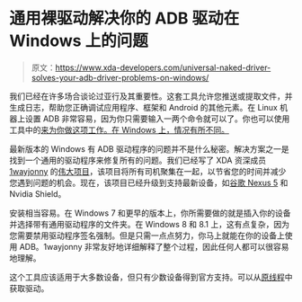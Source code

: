 # 通用裸驱动解决你的 ADB 驱动在 Windows 上的问题

> 原文：<https://www.xda-developers.com/universal-naked-driver-solves-your-adb-driver-problems-on-windows/>

我们已经在许多场合谈论过亚行及其重要性。这套工具允许您推送或提取文件，并生成日志，帮助您正确调试应用程序、框架和 Android 的其他元素。在 Linux 机器上设置 ADB 非常容易，因为你只需要输入一两个命令就可以了。你也可以使用工具中的[来为你做这项工作。在 Windows 上，情况有所不同。](http://www.xda-developers.com/android/15-second-adb-installer-gives-you-lightning-fast-adb-fastboot-and-driver-installation/)

最新版本的 Windows 有 ADB 驱动程序的问题并不是什么秘密。解决方案之一是找到一个通用的驱动程序来修复所有的问题。我们已经写了 XDA 资深成员 [1wayjonny](http://forum.xda-developers.com/member.php?u=391935) 的[伟大项目](http://www.xda-developers.com/android/universal-naked-driver-updated-again-supports-new-nexus-devices/)，该项目将所有司机聚集在一起，以节省您的时间并减少您遇到问题的机会。现在，该项目已经升级到支持最新设备，如[谷歌 Nexus 5](http://forum.xda-developers.com/google-nexus-5) 和 Nvidia Shield。

安装相当容易。在 Windows 7 和更早的版本上，你所需要做的就是插入你的设备并选择带有通用驱动程序的文件夹。在 Windows 8 和 8.1 上，这有点复杂，因为您需要禁用驱动程序签名强制。但是只需一点点努力，你马上就能在你的设备上使用 ADB。1wayjonny 非常友好地详细解释了整个过程，因此任何人都可以很容易地理解。

这个工具应该适用于大多数设备，但只有少数设备得到官方支持。可以从[原线程](http://forum.xda-developers.com/showthread.php?t=2513339)中获取驱动。